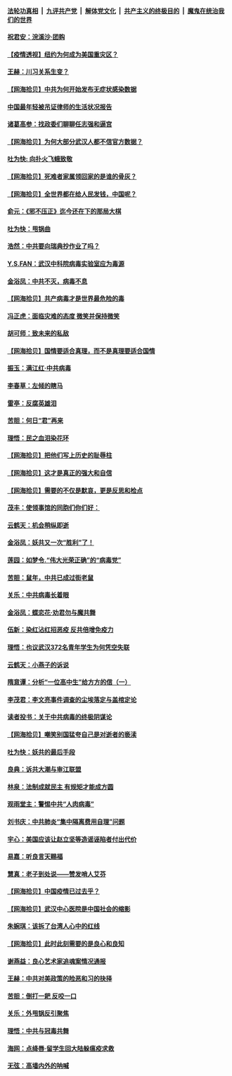 ####  [法轮功真相](../../../../basic/blob/master/README.md?t=04041501) &nbsp;|&nbsp; [九评共产党](../../../../9ping.md/blob/master/README.md?t=04041501) &nbsp;|&nbsp; [解体党文化](../../../../jtdwh.md/blob/master/README.md?t=04041501)  &nbsp;|&nbsp; [共产主义的终极目的](../../../../gczydzjmd.md/blob/master/README.md?t=04041501) &nbsp;|&nbsp; [魔鬼在统治我们的世界](../../../../mgztzwmdsj.md/blob/master/README.md?t=04041501) 

#### [祝君安：浣溪沙·团购](../pages/nsc993/n12002413.md?t=04041501) 

#### [【疫情透视】纽约为何成为美国重灾区？](../pages/nsc993/n12001518.md?t=04041501) 

#### [王赫：川习关系生变？](../pages/nsc993/n11999519.md?t=04041501) 

#### [【网海拾贝】中共为何开始发布无症状感染数据](../pages/nsc993/n11997270.md?t=04041501) 

#### [中国最年轻被吊证律师的生活状况报告](../pages/nsc993/n11995095.md?t=04041501) 

#### [诸葛高参：找政委们聊聊任志强和逼宫](../pages/nsc993/n11993193.md?t=04041501) 

#### [【网海拾贝】为何大部分武汉人都不信官方数据？](../pages/nsc993/n11994015.md?t=04041501) 

#### [吐为快: 向扑火飞蛾致敬](../pages/nsc993/n11993324.md?t=04041501) 

#### [【网海拾贝】死难者家属领回家的是谁的骨灰？](../pages/nsc993/n11990938.md?t=04041501) 

#### [【网海拾贝】全世界都在给人民发钱，中国呢？](../pages/nsc993/n11989723.md?t=04041501) 

#### [俞元：《邪不压正》迄今还在下的那局大棋](../pages/nsc993/n11989162.md?t=04041501) 

#### [吐为快：甩锅曲](../pages/nsc993/n11988323.md?t=04041501) 

#### [浩然：中共要向瑞典抄作业了吗？](../pages/nsc993/n11988046.md?t=04041501) 

#### [Y.S.FAN：武汉中科院病毒实验室应为毒源](../pages/nsc993/n11987185.md?t=04041501) 

#### [金浴凤：中共不灭，病毒不息](../pages/nsc993/n11984947.md?t=04041501) 

#### [【网海拾贝】共产病毒才是世界最危险的毒](../pages/nsc993/n11984863.md?t=04041501) 

#### [冯正虎：面临灾难的态度 微笑并保持微笑](../pages/nsc993/n11984764.md?t=04041501) 

#### [胡可师：致未来的私敌](../pages/nsc993/n11984718.md?t=04041501) 

#### [【网海拾贝】国情要适合真理，而不是真理要适合国情](../pages/nsc993/n11982864.md?t=04041501) 

#### [振玉：满江红·中共病毒](../pages/nsc993/n11976805.md?t=04041501) 

#### [李春草：左倾的瞎马](../pages/nsc993/n11976792.md?t=04041501) 

#### [雷亭：反腐英雄泪](../pages/nsc993/n11976283.md?t=04041501) 

#### [苦胆：何日“君”再来](../pages/nsc993/n11976469.md?t=04041501) 

#### [理悟：民之血泪染花环](../pages/nsc993/n11976262.md?t=04041501) 

#### [【网海拾贝】把他们写上历史的耻辱柱](../pages/nsc993/n11975802.md?t=04041501) 

#### [【网海拾贝】这才是真正的强大和自信](../pages/nsc993/n11973195.md?t=04041501) 

#### [【网海拾贝】需要的不仅是默哀，更是反思和检点](../pages/nsc993/n11969417.md?t=04041501) 

#### [茂丰：使领事馆的同胞们你们好：](../pages/nsc993/n11966111.md?t=04041501) 

#### [云鹤天：机会稍纵即逝](../pages/nsc993/n11966095.md?t=04041501) 

#### [金浴凤：妖共又一次“胜利”了！](../pages/nsc993/n11964685.md?t=04041501) 

#### [莲园：如梦令.“伟大光荣正确”的“病毒党”](../pages/nsc993/n11964567.md?t=04041501) 

#### [苦胆：鼠年，中共已成过街老鼠](../pages/nsc993/n11963931.md?t=04041501) 

#### [关乐：中共病毒长着眼](../pages/nsc993/n11963008.md?t=04041501) 

#### [金浴凤：蝶恋花‧劝君勿与魔共舞](../pages/nsc993/n11962977.md?t=04041501) 

#### [伍新：染红沾红招恶疫 反共倍增免疫力](../pages/nsc993/n11962505.md?t=04041501) 

#### [理悟：也议武汉372名青年学生为何凭空失联](../pages/nsc993/n11961013.md?t=04041501) 

#### [云鹤天：小燕子的诉说](../pages/nsc993/n11961006.md?t=04041501) 

#### [隋意谭：分析“一位高中生”给方方的信（一）](../pages/nsc993/n11960992.md?t=04041501) 

#### [李茂君：李文亮事件调查的尘埃落定与盖棺定论](../pages/nsc993/n11960956.md?t=04041501) 

#### [读者投书：关于中共病毒的终极阴谋论](../pages/nsc993/n11960396.md?t=04041501) 

#### [【网海拾贝】嘲笑别国猛夸自己是对逝者的亵渎](../pages/nsc993/n11953787.md?t=04041501) 

#### [吐为快：妖共的最后手段](../pages/nsc993/n11953575.md?t=04041501) 

#### [良典：诉共大潮与审江联盟](../pages/nsc993/n11953551.md?t=04041501) 

#### [林泉：法制成就民主 有规矩才能成方圆](../pages/nsc993/n11953452.md?t=04041501) 

#### [观雨堂主：警惕中共“人肉病毒”](../pages/nsc993/n11951260.md?t=04041501) 

#### [刘书庆：中共肺炎“集中隔离费用自理”问题](../pages/nsc993/n11950783.md?t=04041501) 

#### [宇心：美国应该让赵立坚等造谣诬陷者付出代价](../pages/nsc993/n11950309.md?t=04041501) 

#### [易嘉：听良言天赐福](../pages/nsc993/n11949334.md?t=04041501) 

#### [慧真：老子到处说——赞发哨人艾芬](../pages/nsc993/n11949274.md?t=04041501) 

#### [【网海拾贝】中国疫情已过去乎？](../pages/nsc993/n11949052.md?t=04041501) 

#### [【网海拾贝】武汉中心医院是中国社会的缩影](../pages/nsc993/n11946574.md?t=04041501) 

#### [朱婉琪：该拆了台湾人心中的红线](../pages/nsc993/n11946959.md?t=04041501) 

#### [【网海拾贝】此时此刻需要的是良心和良知](../pages/nsc993/n11945471.md?t=04041501) 

#### [谢燕益：良心艺术家追魂案情况通报](../pages/nsc993/n11945327.md?t=04041501) 

#### [王赫：中共对美政策的险恶和习的抉择](../pages/nsc993/n11944942.md?t=04041501) 

#### [苦胆：倒打一耙 反咬一口](../pages/nsc993/n11944542.md?t=04041501) 

#### [关乐：外甩锅反引聚焦](../pages/nsc993/n11944211.md?t=04041501) 

#### [理悟：中共与冠毒共舞](../pages/nsc993/n11944197.md?t=04041501) 

#### [海网：点绛唇‧留学生回大陆躲瘟疫求救](../pages/nsc993/n11944043.md?t=04041501) 

#### [无弦：高墙内外的呐喊](../pages/nsc993/n11943684.md?t=04041501) 

